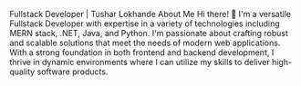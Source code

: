 Fullstack Developer | Tushar Lokhande
About Me
Hi there! 👋 I'm a versatile Fullstack Developer with expertise in a variety of technologies including MERN stack, .NET, Java, and Python.
I'm passionate about crafting robust and scalable solutions that meet the needs of modern web applications. With a strong foundation in both frontend and backend development, I thrive in dynamic environments where I can utilize my skills to deliver high-quality software products.
